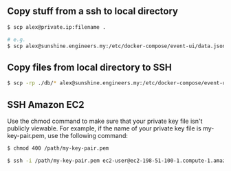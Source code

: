 ## Copy stuff from a ssh to local directory

```bash
$ scp alex@private.ip:filename .

# e.g.
$ scp alex@sunshine.engineers.my:/etc/docker-compose/event-ui/data.json .
```

## Copy files from local directory to SSH 

```bash
$ scp -rp ./db/* alex@sunshine.engineers.my:/etc/docker-compose/event-ui/data
```


## SSH Amazon EC2

Use the chmod command to make sure that your private key file isn't publicly viewable. For example, if the name of your private key file is my-key-pair.pem, use the following command:

```bash
$ chmod 400 /path/my-key-pair.pem

$ ssh -i /path/my-key-pair.pem ec2-user@ec2-198-51-100-1.compute-1.amazonaws.com
```
